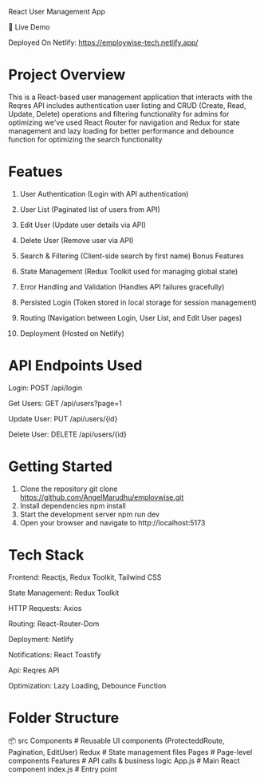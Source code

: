 React User Management App

🚀 Live Demo

Deployed On Netlify: https://employwise-tech.netlify.app/

# Project Overview

This is a React-based user management application that interacts with the Reqres API includes authentication user listing and CRUD (Create, Read, Update, Delete) operations and filtering functionality for admins for optimizing we've used React Router for navigation and Redux for state management and lazy loading for better performance and debounce function for optimizing the search functionality

# Featues

1. User Authentication (Login with API authentication)

2. User List (Paginated list of users from API)

3. Edit User (Update user details via API)

4. Delete User (Remove user via API)

5. Search & Filtering (Client-side search by first name) Bonus Features

6. State Management (Redux Toolkit used for managing global state)

7. Error Handling and Validation (Handles API failures gracefully)

8. Persisted Login (Token stored in local storage for session management)

9. Routing (Navigation between Login, User List, and Edit User pages)

10. Deployment (Hosted on Netlify)

# API Endpoints Used

Login: POST /api/login

Get Users: GET /api/users?page=1

Update User: PUT /api/users/{id}

Delete User: DELETE /api/users/{id}

# Getting Started

1. Clone the repository git clone https://github.com/AngelMarudhu/employwise.git
2. Install dependencies npm install
3. Start the development server npm run dev
4. Open your browser and navigate to http://localhost:5173

# Tech Stack

Frontend: Reactjs, Redux Toolkit, Tailwind CSS

State Management: Redux Toolkit

HTTP Requests: Axios

Routing: React-Router-Dom

Deployment: Netlify

Notifications: React Toastify

Api: Reqres API

Optimization: Lazy Loading, Debounce Function

# Folder Structure

📦 src
Components # Reusable UI components (ProtecteddRoute, Pagination, EditUser)
Redux # State management files
Pages # Page-level components
Features # API calls & business logic
App.js # Main React component
index.js # Entry point
